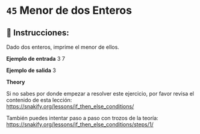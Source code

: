 # `45` Menor de dos Enteros

## 📝 Instrucciones:

Dado dos enteros, imprime el menor de ellos.

**Ejemplo de entrada**
3
7

**Ejemplo de salida**
3

**Theory**

Si no sabes por donde empezar a resolver este ejercicio, por favor revisa el contenido de esta lección:
https://snakify.org/lessons/if_then_else_conditions/

También puedes intentar paso a paso con trozos de la teoría:
https://snakify.org/lessons/if_then_else_conditions/steps/1/